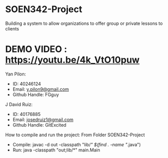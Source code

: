 # SOEN342-Project
Building a system to allow organizations to offer group or private lessons to clients
# DEMO VIDEO : https://youtu.be/4k_VtO10puw
Yan Pilon:
  - ID: 40246124
  - Email: y.pilon9@gmail.com
  - Github Handle: FGguy

J David Ruiz:
  - ID: 40176885
  - Email: josedruiz1@gmail.com
  - Github Handle: GitExcited

How to compile and run the project:
From Folder SOEN342-Project
  - Compile: javac -d out -classpath "lib/*" $(find . -name "*.java")
  - Run: java -classpath "out;lib/*" main.Main

